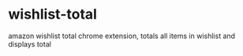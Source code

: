 wishlist-total
==============

amazon wishlist total chrome extension, totals all items in wishlist and displays total
